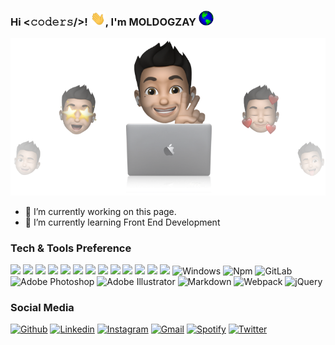 

### Hi <𝚌𝚘𝚍𝚎𝚛𝚜/>! <img src="https://github.com/MOLDOGAZY/MOLDOGAZY/blob/main/wave.gif?raw=true" width="24px" />, I'm MOLDOGZAY <img src="https://github.com/MOLDOGAZY/MOLDOGAZY/blob/main/globe.gif?raw=true" width="24px" />

<p align="center">
  <img src="https://github.com/MOLDOGAZY/MOLDOGAZY/raw/main/GitHub-bg.png" />
</p>

- 🔭 I’m currently working on this page. 
- 🌱 I’m currently learning Front End Development  

 

### Tech & Tools Preference

<img src = "https://img.shields.io/badge/-HTML5-E34F26?style=flat&logo=html5&logoColor=white"> <img src = "https://img.shields.io/badge/-CSS3-1572B6?style=flat&logo=css3&logoColor=white">
<img src="https://img.shields.io/badge/-Bootstrap-563D7C?style=flat&logo=bootstrap&logoColor=white">
<img src="https://img.shields.io/badge/-JavaScript-eed718?style=flat&logo=javascript&logoColor=ffffff">
<img src="https://img.shields.io/badge/-Sass-cc6699?style=flat&logo=sass&logoColor=ffffff">
<img src="https://img.shields.io/badge/-React-000000?style=flat&logo=react&logoColor=00c8ff">
<img src="https://img.shields.io/badge/-Node.js-3C873A?style=flat&logo=Node.js&logoColor=white">
<img src="http://img.shields.io/badge/-Google%20Cloud%20Platform-4285F4?style=flat&logo=google%20cloud&logoColor=white">
<img src="http://img.shields.io/badge/-Git-F1502F?style=flat&logo=git&logoColor=FFFFFF">
<img src="http://img.shields.io/badge/-Github-000000?style=flat&logo=github&logoColor=FFFFFF">
<img src="http://img.shields.io/badge/-VS%20Code-007ACC?style=flat&logo=visual%20studio%20code&logoColor=white">
<img src="http://img.shields.io/badge/-Heroku-430098?style=flat&logo=heroku&logoColor=white">
<img src="http://img.shields.io/badge/-Vercel-black?style=flat&logo=vercel&logoColor=white">
![Windows](http://img.shields.io/badge/-Windows-0078D6?style=flat-square&logo=windows&logoColor=ffffff)
![Npm](https://img.shields.io/badge/-npm-CB3837?style=flat-square&logo=npm)
![GitLab](https://img.shields.io/badge/-GitLab-FCA121?style=flat-square&logo=gitlab)
![Adobe Photoshop](http://img.shields.io/badge/-Abode%20Photoshop-26C9FF?style=flat-square&logo=adobe-photoshop&logoColor=ffffff)
![Adobe Illustrator](https://img.shields.io/badge/-Illustrator-333333?style=flat&logo=adobe-illustrator)
![Markdown](https://img.shields.io/badge/-Markdown-000000?style=flat-square&logo=markdown)
![Webpack](https://img.shields.io/badge/-Webpack-8DD6F9?style=flat-square&logo=Webpack&logoColor=gray)
![jQuery](https://img.shields.io/badge/-jQuery-0769AD?style=flat-square&logo=jQuery&logoColor=white)
<!--<img src="https://img.shields.io/badge/-Firebase-FFA611?style=flat&logo=firebase&logoColor=FFFFFF">
-->

### Social Media
[![Github](https://img.shields.io/badge/-Github-333?style=flat&logo=Github&logoColor=white)](https://github.com/MOLDOGAZY)
[![Linkedin](https://img.shields.io/badge/-LinkedIn-blue?style=flat&logo=Linkedin&logoColor=white)](https://www.linkedin.com/in/moldogazy)
[![Instagram](https://img.shields.io/badge/-Instagram-c13584?style=flat&labelColor=c13584&logo=instagram&logoColor=white)](https://www.instagram.com/kazy_kaby1bek0v/)
[![Gmail](https://img.shields.io/badge/-Gmail-c14438?style=flat&logo=Gmail&logoColor=white)](mailto:moldogazy.kabylbekov.kk@gmail.com)
[![Spotify](https://img.shields.io/badge/-Spotify-1DB954?style=flat&logo=Spotify&logoColor=white)](https://open.spotify.com/user/moldogazy)
[![Twitter](https://img.shields.io/badge/-Twitter-1DA1F2?style=flat&logo=Twitter&logoColor=white)](https://twitter.com/MOLDOGAZY00)
<!-- [![Kaggle](https://img.shields.io/badge/-Kaggle-20beff?style=flat&logo=Kaggle&logoColor=white)](https://kaggle.com/sachin93) -->
&nbsp;


<!-- ![Yarn](https://img.shields.io/badge/-yarn-CB3837?style=flat-square&logo=yarn) -->

<!--
  <a href="https://in.linkedin.com/in/moldogazy">
    <img align="left" alt="MOLDOGAZY | Linkedin" width="24px" src="https://github.com/MOLDOGAZY/MOLDOGAZY/blob/main/Linkedin.svg" />
  </a>
  <a href="https://twitter.com/MOLDOGAZY00">
    <img align="left" alt="MOLDOGAZY | Twitter" width="26px" src="https://github.com/MOLDOGAZY/MOLDOGAZY/blob/main/Twitter.svg" />
  </a>
  <a href="https://www.instagram.com/kazy_kaby1bek0v/">
    <img align="left" alt="MOLDOGAZY | Instagram" width="24px" src="https://github.com/MOLDOGAZY/MOLDOGAZY/blob/main/Instagram.svg" />
  </a>
  <a href="mailto:moldogazy.kabylbekov.kk@gmail.com">
    <img align="left" alt="MOLDOGAZY | Gmail" width="26px" src="https://github.com/MOLDOGAZY/MOLDOGAZY/blob/main/Gmail.svg" />
  </a>
  
  ### Now Playing on Spotify <img src="https://github.com/iampavangandhi/iampavangandhi/blob/master/gifs/bars.gif" width="200px">
[![Spotify](https://novatorem.sachinchaturvedi93.vercel.app/api/spotify)](https://open.spotify.com/user/flipcase93)

```
▬▬▬▬.◙.▬▬▬▬
  ▂▄▄▓▄▄▂                                                         ╫►►        ▁▁ ▓
◢◤   █▀▀████▄▄▄▄▄▄▄◢◤                ● ● ● ▄▄▄▄▄▄▄████▮              ╫       █████████
█  MOLDOGAZY'S GITHUB █▀▀▀▀╬            ▂▃▄▅████▀▀▀████▅▄            ╫    ▟██⍁██⍁██⍁███▙
◥█████████◤                           ▄█████ FRONTEND █████▄       ▜████ LEARN JAVASCRIPT ████▛
══╩════╩══                         ◥⊙▲⊙▲⊙▲⊙▲⊙▲⊙▲⊙▲⊙▲⊙▲◤         ▜███████████████████▛╬
░░░░░░░░░░░░░░░░░░░░░░░░░░░░░░░░░░░░░░░░░░░░░░░░░░░░░░░░░░░░░░░░░░░░░░░░░░░░░░░░░░░░░░░░░░░
```

 Thanks for visiting :heart:
![VisitorCount](https://profile-counter.glitch.me/MOLDOGAZY/count.svg) -->



<!--==================================================================================================================================-->
<!--webpack.config.js
const path = require("path");
const htmlWebpackPlugin = require("html-webpack-plugin");
const webpack = require("webpack");

module.exports = {
  entry: ["babel-polyfill", "./src/index.js"],
  output: {
    path: path.resolve(__dirname, "dist"),
    filename: "build.js",
  },
  resolve: {
    extensions: [".js", ".jsx"],
  },
  module: {
    rules: [
      {
        test: /\.(js|jsx)$/,
        exclude: /node_modules/,
        use: {
          loader: "babel-loader",
        },
      },
      {
        test: /\.html$/,
        use: [
          {
            loader: "html-loader",
          },
        ],
      },
      {
        use: ["style-loader", "css-loader", "sass-loader"],
        test: /.(css|sass|scss)$/,
      },
      {
        type: "asset",
        test: /\.(svg|jpg|png)$/,
      },
      {
        test: /\.js$/,
        enforce: "pre",
        use: ["source-map-loader"],
      },
    ],
  },
  devServer: {
    historyApiFallback: true,
  },
  plugins: [
    new htmlWebpackPlugin({
      template: "./public/index.html",
      filename: "./index.html",
    }),
    new webpack.DefinePlugin({
      "process.env.REACT_APP_FIREBASE_APIKEY": JSON.stringify(
        process.env.REACT_APP_FIREBASE_APIKEY
      ),
      "process.env.REACT_APP_FIREBASE_AUTHDOMAIN": JSON.stringify(
        process.env.REACT_APP_FIREBASE_AUTHDOMAIN
      ),
      "process.env.REACT_APP_FIREBASE_PROJECTID": JSON.stringify(
        process.env.REACT_APP_FIREBASE_PROJECTID
      ),
      "process.env.REACT_APP_FIREBASE_STORAGEBUCKET": JSON.stringify(
        process.env.REACT_APP_FIREBASE_STORAGEBUCKET
      ),
      "process.env.REACT_APP_FIREBASE_MESSAGINGSENDERID": JSON.stringify(
        process.env.REACT_APP_FIREBASE_MESSAGINGSENDERID
      ),
      "process.env.REACT_APP_FIREBASE_APPID": JSON.stringify(
        process.env.REACT_APP_FIREBASE_APPID
      ),
    }),
  ],
};
-->




<!--============================================================================================================================================-->
<!--App.jsx
import React, { useEffect, useState } from "react";
// Styles
import "./sass/index.scss";
// Firestore
import { collection, onSnapshot } from "firebase/firestore";
import store from "./firebase/firebase.config";
// Components
import AddComponent from "./components/add.component";
import ListComponent from "./components/list.component";
import ConfigComponent from "./components/config.component";
import HeaderComponent from "./components/header.component";
import FooterComponent from "./components/footer.component";
import MsgComponent from "./components/msg.component";

// Images
import HeaderDarkModile from "./assets/img/bg-mobile-dark.jpg";
import HeaderDarkDesktop from "./assets/img/bg-desktop-dark.jpg";
import HeaderLightModile from "./assets/img/bg-mobile-light.jpg";
import HeaderLightDesktop from "./assets/img/bg-desktop-light.jpg";

// Icon
import { BiLoaderAlt } from "react-icons/bi";

function App() {
  const [Task, setTask] = useState([]);
  const [TasksAll, setTasksAll] = useState([]);
  const [Theme, setTheme] = useState("dark");
  const [Id, setId] = useState(null);
  const [CurrentFilter, setCurrentFilter] = useState("all");
  const [Rest, setRest] = useState(false);
  const [Loading, setLoading] = useState(true);
  useEffect(() => {
    onSnapshot(collection(store, "tasks"), (snapshot) => {
      let temp = [];
      snapshot.docs.forEach((doc) => {
        temp.push({ ...doc.data(), id: doc.id });
      });
      setLoading(false);
      // setTasks(temp);
      setTasksAll(temp);
      const completed = temp.filter((task) => task.completed);
      let arrCompleted = [];
      completed.forEach((item) => {
        arrCompleted.push(item);
      });
      setCompleted(arrCompleted);
      comsole.log(temp);
    });
  }, []);
  const setCompleted = (newId) => console.log(newId);
  return (
    <>
      <div className="content">
        <HeaderComponent />
        <AddComponent />
        <MsgComponent />
        <ListComponent />
        <ConfigComponent />
        <FooterComponent />
      </div>
    </>
  );
}

export default App;


-->
